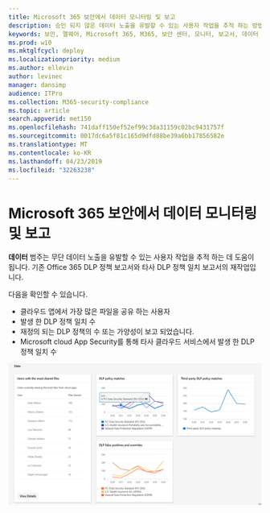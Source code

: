 ```yaml
---
title: Microsoft 365 보안에서 데이터 모니터링 및 보고
description: 승인 되지 않은 데이터 노출을 유발할 수 있는 사용자 작업을 추적 하는 방법에 대해 설명 합니다.
keywords: 보안, 맬웨어, Microsoft 365, M365, 보안 센터, 모니터, 보고서, 데이터
ms.prod: w10
ms.mktglfcycl: deploy
ms.localizationpriority: medium
ms.author: ellevin
author: levinec
manager: dansimp
audience: ITPro
ms.collection: M365-security-compliance
ms.topic: article
search.appverid: met150
ms.openlocfilehash: 741daff150ef52ef99c3da31159c02bc9431757f
ms.sourcegitcommit: 0017dc6a5f81c165d9dfd88be39a6bb17856582e
ms.translationtype: MT
ms.contentlocale: ko-KR
ms.lasthandoff: 04/23/2019
ms.locfileid: "32263238"
---
```

# <a name="monitor-and-report-data-in-microsoft-365-security"></a>Microsoft 365 보안에서 데이터 모니터링 및 보고

**데이터** 범주는 무단 데이터 노출을 유발할 수 있는 사용자 작업을 추적 하는 데 도움이 됩니다. 기존 Office 365 DLP 정책 보고서와 타사 DLP 정책 일치 보고서의 재작업입니다.

다음을 확인할 수 있습니다.

* 클라우드 앱에서 가장 많은 파일을 공유 하는 사용자
* 발생 한 DLP 정책 일치 수
* 재정의 되는 DLP 정책의 수 또는 가양성이 보고 되었습니다.
* Microsoft cloud App Security를 통해 타사 클라우드 서비스에서 발생 한 DLP 정책 일치 수

![모니터링 & 보고서 페이지의 데이터 범주](./media/security-docs/data.png)
